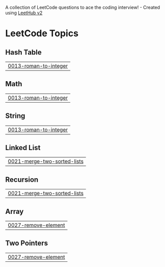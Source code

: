 A collection of LeetCode questions to ace the coding interview! - Created using [LeetHub v2](https://github.com/arunbhardwaj/LeetHub-2.0)
<!---LeetCode Topics Start-->
# LeetCode Topics
## Hash Table
|  |
| ------- |
| [0013-roman-to-integer](https://github.com/Syntax-Error26/Leet-Codes/tree/master/0013-roman-to-integer) |
## Math
|  |
| ------- |
| [0013-roman-to-integer](https://github.com/Syntax-Error26/Leet-Codes/tree/master/0013-roman-to-integer) |
## String
|  |
| ------- |
| [0013-roman-to-integer](https://github.com/Syntax-Error26/Leet-Codes/tree/master/0013-roman-to-integer) |
## Linked List
|  |
| ------- |
| [0021-merge-two-sorted-lists](https://github.com/Syntax-Error26/Leet-Codes/tree/master/0021-merge-two-sorted-lists) |
## Recursion
|  |
| ------- |
| [0021-merge-two-sorted-lists](https://github.com/Syntax-Error26/Leet-Codes/tree/master/0021-merge-two-sorted-lists) |
## Array
|  |
| ------- |
| [0027-remove-element](https://github.com/Syntax-Error26/Leet-Codes/tree/master/0027-remove-element) |
## Two Pointers
|  |
| ------- |
| [0027-remove-element](https://github.com/Syntax-Error26/Leet-Codes/tree/master/0027-remove-element) |
<!---LeetCode Topics End-->